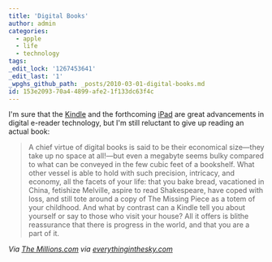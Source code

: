 ```yaml
---
title: 'Digital Books'
author: admin
categories:
  - apple
  - life
  - technology
tags: 
_edit_lock: '1267453641'
_edit_last: '1'
_wpghs_github_path: _posts/2010-03-01-digital-books.md
id: 153e2093-70a4-4899-afe2-1f133dc63f4c
---
```

<p>I'm sure that the <a href="http://www.amazon.com/gp/product/B0015T963C?ie=UTF8&tag=farawsoclose-20&linkCode=as2&camp=1789&creative=390957&creativeASIN=B0015T963C">Kindle</a> and the forthcoming <a href="http://www.apple.com/ca/ipad/">iPad</a> are great advancements in digital e-reader technology, but I'm still reluctant to give up reading an actual book:</p>
<blockquote><p>A chief virtue of digital books is said to be their economical size—they take up no space at all!—but even a megabyte seems bulky compared to what can be conveyed in the few cubic feet of a bookshelf. What other vessel is able to hold with such precision, intricacy, and economy, all the facets of your life: that you bake bread, vacationed in China, fetishize Melville, aspire to read Shakespeare, have coped with loss, and still tote around a copy of The Missing Piece as a totem of your childhood. And what by contrast can a Kindle tell you about yourself or say to those who visit your house? All it offers is blithe reassurance that there is progress in the world, and that you are a part of it.</p></blockquote>
<p><em>Via <a href="http://www.themillions.com/2010/02/in-our-parents-bookshelves.html">The Millions.com</a> via <a href="http://everythinginthesky.com/post/419800861">everythinginthesky.com</a></em></p>
